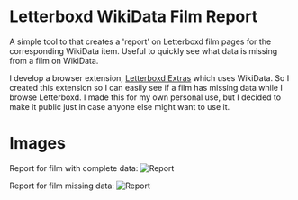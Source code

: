 # Letterboxd WikiData Film Report
A simple tool to that creates a 'report' on Letterboxd film pages for the corresponding WikiData item.
Useful to quickly see what data is missing from a film on WikiData.

I develop a browser extension, [Letterboxd Extras](https://github.com/duncanlang/Letterboxd-Extras) which uses WikiData. So I created this extension so I can easily see if a film has missing data while I browse Letterboxd.
I made this for my own personal use, but I decided to make it public just in case anyone else might want to use it.

# Images 
Report for film with complete data:
![Report](https://i.imgur.com/zT8jmfy.png)

Report for film missing data:
![Report](https://i.imgur.com/ZAllTOQ.png)
